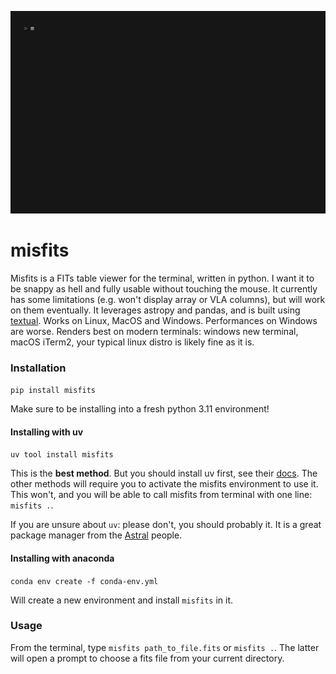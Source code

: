 
![misfits's interface](https://github.com/peppedilillo/misfits/blob/main/assets/misfits.gif?raw=true)

# misfits

Misfits is a FITs table viewer for the terminal, written in python.
I want it to be snappy as hell and fully usable without touching the mouse.
It currently has some limitations (e.g. won't display array or VLA columns), but will work on them eventually.
It leverages astropy and pandas, and is built using [textual](https://textual.textualize.io/).
Works on Linux, MacOS and Windows. Performances on Windows are worse.
Renders best on modern terminals: windows new terminal, macOS iTerm2, your typical linux distro is likely fine as it is.

### Installation

`pip install misfits`

Make sure to be installing into a fresh python 3.11 environment!

#### Installing with uv

`uv tool install misfits`

This is the **best method**. But you should install uv first, see their [docs](https://docs.astral.sh/uv/getting-started/installation/).
The other methods will require you to activate the misfits environment to use it.
This won't, and you will be able to call misfits from terminal with one line: `misfits .`.

If you are unsure about `uv`: please don't, you should probably it. 
It is a great package manager from the [Astral](https://astral.sh/) people.

#### Installing with anaconda

`conda env create -f conda-env.yml`

Will create a new environment and install `misfits` in it.

### Usage

From the terminal, type `misfits path_to_file.fits` or `misfits .`. 
The latter will open a prompt to choose a fits file from your current directory.
